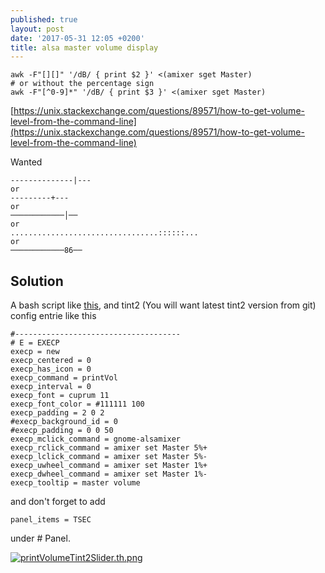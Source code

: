 ```yaml
---
published: true
layout: post
date: '2017-05-31 12:05 +0200'
title: alsa master volume display
---
```

    awk -F"[][]" '/dB/ { print $2 }' <(amixer sget Master)
    # or without the percentage sign
    awk -F"[^0-9]*" '/dB/ { print $3 }' <(amixer sget Master)
    
[https://unix.stackexchange.com/questions/89571/how-to-get-volume-level-from-the-command-line](https://unix.stackexchange.com/questions/89571/how-to-get-volume-level-from-the-command-line)

Wanted

    --------------|---
    or
    ---------+---
    or
    ────────────│──
    or
    .................................::::::...
    or
    ────────────86──
    
## Solution

A bash script like [this](https://raw.githubusercontent.com/brontosaurusrex/postbang/master/bin/printVol), and tint2 (You will want latest tint2 version from git) config entrie like this

    #-------------------------------------
    # E = EXECP
    execp = new
    execp_centered = 0
    execp_has_icon = 0
    execp_command = printVol
    execp_interval = 0
    execp_font = cuprum 11
    execp_font_color = #111111 100
    execp_padding = 2 0 2
    #execp_background_id = 0
    #execp_padding = 0 0 50
    execp_mclick_command = gnome-alsamixer
    execp_rclick_command = amixer set Master 5%+
    execp_lclick_command = amixer set Master 5%-
    execp_uwheel_command = amixer set Master 1%+
    execp_dwheel_command = amixer set Master 1%-
    execp_tooltip = master volume
    
and don't forget to add

    panel_items = TSEC
    
under # Panel.

[![printVolumeTint2Slider.th.png](https://cdn.scrot.moe/images/2017/05/31/printVolumeTint2Slider.th.png)](https://cdn.scrot.moe/images/2017/05/31/printVolumeTint2Slider.png)
